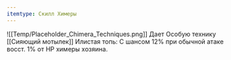 ```yaml
---
itemtype: Скилл Химеры
---
```

![[Temp/Placeholder_Chimera_Techniques.png]]
Дает Особую технику [[Сияющий мотылек]] Илистая топь: С шансом 12% при обычной атаке восст. 1% от HP химеры хозяина.
